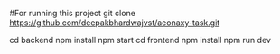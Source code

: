 #For running this project
git clone https://github.com/deepakbhardwajvst/aeonaxy-task.git

cd backend
npm install
npm start
cd frontend
npm install
npm run dev
